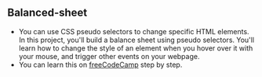 ## Balanced-sheet

* You can use CSS pseudo selectors to change specific HTML elements. In this project, you'll build a balance sheet using pseudo selectors. You'll learn how to change the style of an element when you hover over it with your mouse, and trigger other events on your webpage.
* You can learn this on [freeCodeCamp](https://www.freecodecamp.org/) step by step.
